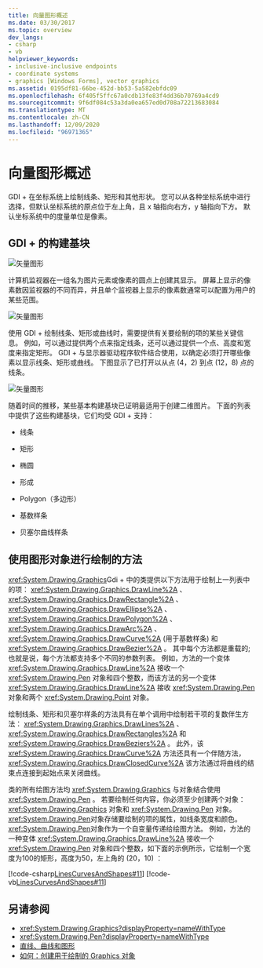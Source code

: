 ```yaml
---
title: 向量图形概述
ms.date: 03/30/2017
ms.topic: overview
dev_langs:
- csharp
- vb
helpviewer_keywords:
- inclusive-inclusive endpoints
- coordinate systems
- graphics [Windows Forms], vector graphics
ms.assetid: 0195df81-66be-452d-bb53-5a582ebfdc09
ms.openlocfilehash: 6f405f5ffc67a0cdb13fe83f4dd36b70769a4cd9
ms.sourcegitcommit: 9f6df084c53a3da0ea657ed0d708a72213683084
ms.translationtype: MT
ms.contentlocale: zh-CN
ms.lasthandoff: 12/09/2020
ms.locfileid: "96971365"
---
```

# <a name="vector-graphics-overview"></a>向量图形概述
GDI + 在坐标系统上绘制线条、矩形和其他形状。 您可以从各种坐标系统中进行选择，但默认坐标系统的原点位于左上角，且 x 轴指向右方，y 轴指向下方。 默认坐标系统中的度量单位是像素。  
  
## <a name="the-building-blocks-of-gdi"></a>GDI + 的构建基块  
 ![矢量图形](./media/aboutgdip02-art01.gif "AboutGdip02_Art01")  
  
 计算机监视器在一组名为图片元素或像素的圆点上创建其显示。 屏幕上显示的像素数因监视器的不同而异，并且单个监视器上显示的像素数通常可以配置为用户的某些范围。  
  
 ![矢量图形](./media/aboutgdip02-art02.gif "AboutGdip02_Art02")  
  
 使用 GDI + 绘制线条、矩形或曲线时，需要提供有关要绘制的项的某些关键信息。 例如，可以通过提供两个点来指定线条，还可以通过提供一个点、高度和宽度来指定矩形。 GDI + 与显示器驱动程序软件结合使用，以确定必须打开哪些像素以显示线条、矩形或曲线。 下图显示了已打开以从点 (4，2) 到点 (12，8) 点的线条。  
  
 ![矢量图形](./media/aboutgdip02-art03.gif "AboutGdip02_Art03")  
  
 随着时间的推移，某些基本构建基块已证明最适用于创建二维图片。 下面的列表中提供了这些构建基块，它们均受 GDI + 支持：  
  
- 线条  
  
- 矩形  
  
- 椭圆  
  
- 形成  
  
- Polygon（多边形）  
  
- 基数样条  
  
- 贝塞尔曲线样条  
  
## <a name="methods-for-drawing-with-a-graphics-object"></a>使用图形对象进行绘制的方法  
 <xref:System.Drawing.Graphics>Gdi + 中的类提供以下方法用于绘制上一列表中的项： <xref:System.Drawing.Graphics.DrawLine%2A> 、 <xref:System.Drawing.Graphics.DrawRectangle%2A> 、 <xref:System.Drawing.Graphics.DrawEllipse%2A> 、 <xref:System.Drawing.Graphics.DrawPolygon%2A> 、 <xref:System.Drawing.Graphics.DrawArc%2A> 、 <xref:System.Drawing.Graphics.DrawCurve%2A> (用于基数样条) 和 <xref:System.Drawing.Graphics.DrawBezier%2A> 。 其中每个方法都是重载的;也就是说，每个方法都支持多个不同的参数列表。 例如，方法的一个变体 <xref:System.Drawing.Graphics.DrawLine%2A> 接收一个 <xref:System.Drawing.Pen> 对象和四个整数，而该方法的另一个变体 <xref:System.Drawing.Graphics.DrawLine%2A> 接收 <xref:System.Drawing.Pen> 对象和两个 <xref:System.Drawing.Point> 对象。  
  
 绘制线条、矩形和贝塞尔样条的方法具有在单个调用中绘制若干项的复数伴生方法： <xref:System.Drawing.Graphics.DrawLines%2A> 、 <xref:System.Drawing.Graphics.DrawRectangles%2A> 和 <xref:System.Drawing.Graphics.DrawBeziers%2A> 。 此外，该 <xref:System.Drawing.Graphics.DrawCurve%2A> 方法还具有一个伴随方法， <xref:System.Drawing.Graphics.DrawClosedCurve%2A> 该方法通过将曲线的结束点连接到起始点来关闭曲线。  
  
 类的所有绘图方法均 <xref:System.Drawing.Graphics> 与对象结合使用 <xref:System.Drawing.Pen> 。 若要绘制任何内容，你必须至少创建两个对象： <xref:System.Drawing.Graphics> 对象和 <xref:System.Drawing.Pen> 对象。 <xref:System.Drawing.Pen>对象存储要绘制的项的属性，如线条宽度和颜色。 <xref:System.Drawing.Pen>对象作为一个自变量传递给绘图方法。 例如，方法的一种变体 <xref:System.Drawing.Graphics.DrawLine%2A> 接收一个 <xref:System.Drawing.Pen> 对象和四个整数，如下面的示例所示，它绘制一个宽度为100的矩形，高度为50，左上角的 (20，10) ：  
  
 [!code-csharp[LinesCurvesAndShapes#11](~/samples/snippets/csharp/VS_Snippets_Winforms/LinesCurvesAndShapes/CS/Class1.cs#11)]
 [!code-vb[LinesCurvesAndShapes#11](~/samples/snippets/visualbasic/VS_Snippets_Winforms/LinesCurvesAndShapes/VB/Class1.vb#11)]  
  
## <a name="see-also"></a>另请参阅

- <xref:System.Drawing.Graphics?displayProperty=nameWithType>
- <xref:System.Drawing.Pen?displayProperty=nameWithType>
- [直线、曲线和图形](lines-curves-and-shapes.md)
- [如何：创建用于绘制的 Graphics 对象](how-to-create-graphics-objects-for-drawing.md)
